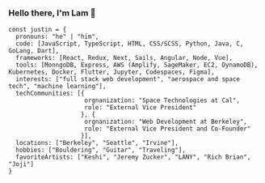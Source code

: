 ### Hello there, I'm Lam 👋

<!--
**lam-tu-tr/lam-tu-tr** is a ✨ _special_ ✨ repository because its `README.md` (this file) appears on your GitHub profile.

Here are some ideas to get you started:

- 🔭 I’m currently working on ...
- 🌱 I’m currently learning ...
- 👯 I’m looking to collaborate on ...
- 🤔 I’m looking for help with ...
- 💬 Ask me about ...
- 📫 How to reach me: ...
- 😄 Pronouns: ...
- ⚡ Fun fact: ...
-->
```
const justin = {
  pronouns: "he" | "him",
  code: [JavaScript, TypeScript, HTML, CSS/SCSS, Python, Java, C, GoLang, Dart],
  frameworks: [React, Redux, Next, Sails, Angular, Node, Vue],
  tools: [MonngoDB, Express, AWS (Amplify, SageMaker, EC2, DynamoDB), Kubernetes, Docker, Flutter, Jupyter, Codespaces, Figma],
  interests: ["full stack web development", "aerospace and space tech", "machine learning"],
  techCommunities: [{
                     orgnanization: "Space Technologies at Cal",
                     role: "External Vice President" 
                    }, {
                     orgnanization: "Web Development at Berkeley",
                     role: "External Vice President and Co-Founder"
                    }],
  locations: ["Berkeley", "Seattle", "Irvine"],
  hobbies: ["Bouldering", "Guitar", "Traveling"],
  favoriteArtists: ["Keshi", "Jeremy Zucker", "LANY", "Rich Brian", "Joji"]
}
```
